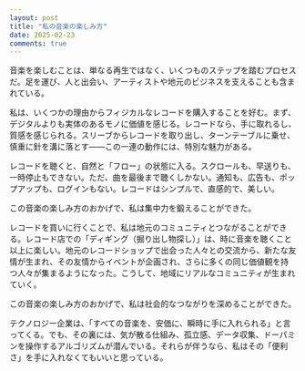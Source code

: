 ```yaml
---
layout: post
title: "私の音楽の楽しみ方"
date: 2025-02-23
comments: true
---
```


音楽を楽しむことは、単なる再生ではなく、いくつものステップを踏むプロセスだ。足を運び、人と出会い、アーティストや地元のビジネスを支えることも含まれている。

私は、いくつかの理由からフィジカルなレコードを購入することを好む。まず、デジタルよりも実体のあるモノに価値を感じる。レコードなら、手に取れるし、質感を感じられる。スリーブからレコードを取り出し、ターンテーブルに乗せ、慎重に針を溝に落とす——この一連の動作には、特別な魅力がある。

レコードを聴くと、自然と「フロー」の状態に入る。スクロールも、早送りも、一時停止もできない。ただ、曲を最後まで聴くしかない。通知も、広告も、ポップアップも、ログインもない。レコードはシンプルで、直感的で、美しい。

この音楽の楽しみ方のおかげで、私は集中力を鍛えることができた。

レコードを買いに行くことで、私は地元のコミュニティとつながることができる。レコード店での「ディギング（掘り出し物探し）」は、時に音楽を聴くこと以上に楽しい。地元のレコードショップで出会った人々との交流から、新たな友情が生まれ、その友情からイベントが企画され、さらに多くの同じ価値観を持つ人々が集まるようになった。こうして、地域にリアルなコミュニティが生まれていく。

この音楽の楽しみ方のおかげで、私は社会的なつながりを深めることができた。

テクノロジー企業は、「すべての音楽を、安価に、瞬時に手に入れられる」と言ってくる。でも、その裏には、気が散る仕組み、孤立感、データ収集、ドーパミンを操作するアルゴリズムが潜んでいる。それらが伴うなら、私はその「便利さ」を手に入れなくてもいいと思っている。

